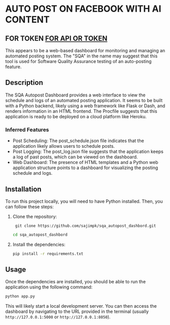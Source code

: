 # AUTO POST ON FACEBOOK WITH AI CONTENT
## FOR TOKEN [FOR API OR TOKEN](https://github.com/sajimpk/SQA_Auto_Post_onFacebook?tab=readme-ov-file#meta-developer-app-%E0%A6%93-access-token-setup-guide)

This appears to be a web-based dashboard for monitoring and managing an automated posting system. The "SQA" in the name may suggest that this tool is used for Software Quality Assurance testing of an auto-posting feature.

## Description

The SQA Autopost Dashboard provides a web interface to view the schedule and logs of an automated posting application. It seems to be built with a Python backend, likely using a web framework like Flask or Dash, and renders information in an HTML frontend. The Procfile suggests that this application is ready to be deployed on a cloud platform like Heroku.
### Inferred Features
- Post Scheduling: The post_schedule.json file indicates that the application likely allows users to schedule posts.
- Post Logging: The post_log.json file suggests that the application keeps a log of past posts, which can be viewed on the dashboard.
- Web Dashboard: The presence of HTML templates and a Python web application structure points to a dashboard for visualizing the posting schedule and logs.

## Installation

To run this project locally, you will need to have Python installed. Then, you can follow these steps:

1.  Clone the repository:
    ```
     git clone https://github.com/sajimpk/sqa_autopost_dashbord.git
    ```
    ```bash
    cd sqa_autopost_dashbord
    ```
3.  Install the dependencies:
    ```bash
    pip install -r requirements.txt
    ```

## Usage

Once the dependencies are installed, you should be able to run the application using the following command:

```python
python app.py
```
This will likely start a local development server. You can then access the dashboard by navigating to the URL provided in the terminal (usually `http://127.0.0.1:5000` or `http://127.0.0.1:8050`).
